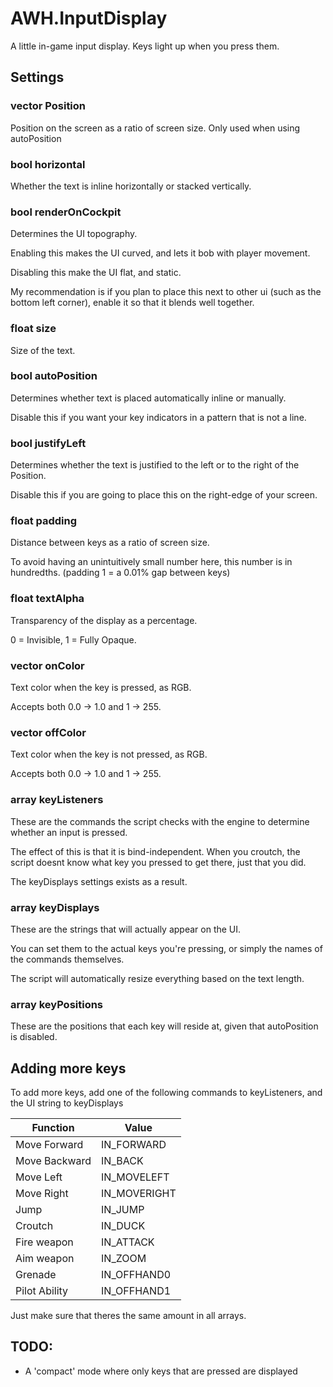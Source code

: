 # AWH.InputDisplay
A little in-game input display.
Keys light up when you press them.

## Settings
### vector Position
Position on the screen as a ratio of screen size.
Only used when using autoPosition

### bool horizontal
Whether the text is inline horizontally or stacked vertically.

### bool renderOnCockpit
Determines the UI topography.

Enabling this makes the UI curved, and lets it bob with player movement.

Disabling this make the UI flat, and static.

My recommendation is if you plan to place this next to other ui (such as the bottom left corner),
enable it so that it blends well together.

### float size
Size of the text.

### bool autoPosition
Determines whether text is placed automatically inline or manually.

Disable this if you want your key indicators in a pattern that is not a line.

### bool justifyLeft
Determines whether the text is justified to the left or to the right of the Position.

Disable this if you are going to place this on the right-edge of your screen.

### float padding
Distance between keys as a ratio of screen size.

To avoid having an unintuitively small number here, this number is in hundredths. (padding 1 = a 0.01% gap between keys)

### float textAlpha
Transparency of the display as a percentage.

0 = Invisible, 1 = Fully Opaque.

### vector onColor
Text color when the key is pressed, as RGB.

Accepts both 0.0 -> 1.0 and 1 -> 255.

### vector offColor
Text color when the key is not pressed, as RGB.

Accepts both 0.0 -> 1.0 and 1 -> 255.

### array<int> keyListeners
These are the commands the script checks with the engine to determine whether an input is pressed.

The effect of this is that it is bind-independent.
When you croutch, the script doesnt know what key you pressed to get there, just that you did.

The keyDisplays settings exists as a result.

### array<string> keyDisplays
These are the strings that will actually appear on the UI.

You can set them to the actual keys you're pressing, or simply the names of the commands themselves.

The script will automatically resize everything based on the text length.

### array<vector> keyPositions
These are the positions that each key will reside at, given that autoPosition is disabled.

## Adding more keys
To add more keys, add one of the following commands to keyListeners, and the UI string to keyDisplays

| Function | Value |
| ----------- | ----------- |
| Move Forward | IN_FORWARD |
| Move Backward | IN_BACK |
| Move Left | IN_MOVELEFT |
| Move Right | IN_MOVERIGHT |
| Jump | IN_JUMP |
| Croutch | IN_DUCK |
| Fire weapon | IN_ATTACK |
| Aim weapon |IN_ZOOM |
| Grenade | IN_OFFHAND0 |
| Pilot Ability | IN_OFFHAND1 |

Just make sure that theres the same amount in all arrays.

## TODO:
- A 'compact' mode where only keys that are pressed are displayed
